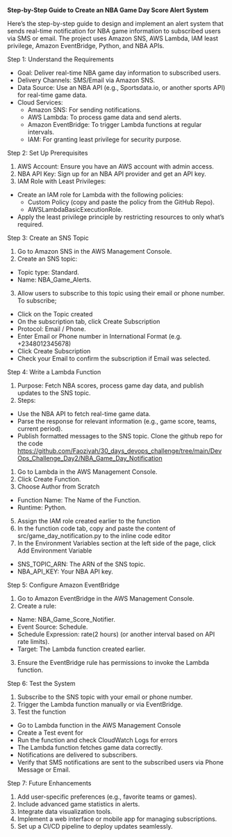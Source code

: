 **Step-by-Step Guide to Create an NBA Game Day Score Alert System**

Here’s the step-by-step guide to design and implement an alert system that sends real-time notification for NBA game information to subscribed users via SMS or email. The project uses Amazon SNS, AWS Lambda, IAM least privilege, Amazon EventBridge, Python, and NBA APIs.

Step 1: Understand the Requirements
- Goal: Deliver real-time NBA game day information to subscribed users.
- Delivery Channels: SMS/Email via Amazon SNS.
- Data Source: Use an NBA API (e.g., Sportsdata.io, or another sports API) for real-time game data.
- Cloud Services:
  - Amazon SNS: For sending notifications.
  - AWS Lambda: To process game data and send alerts.
  - Amazon EventBridge: To trigger Lambda functions at regular intervals.
  - IAM: For granting least privilege for security purpose.

Step 2: Set Up Prerequisites
1.	AWS Account: Ensure you have an AWS account with admin access.
2.	NBA API Key: Sign up for an NBA API provider and get an API key.
3.	IAM Role with Least Privileges:
- Create an IAM role for Lambda with the following policies:
  -	Custom Policy (copy and paste the policy from the GitHub Repo).
  - AWSLambdaBasicExecutionRole.
- Apply the least privilege principle by restricting resources to only what’s required.

Step 3: Create an SNS Topic
1.	Go to Amazon SNS in the AWS Management Console.
2.	Create an SNS topic:
- Topic type: Standard.
-	Name: NBA_Game_Alerts.
3.	Allow users to subscribe to this topic using their email or phone number. To subscribe;
-	Click on the Topic created
-	On the subscription tab, click Create Subscription
-	Protocol: Email / Phone.
-	Enter Email or Phone number in International Format (e.g. +2348012345678)
-	Click Create Subscription
-	Check your Email to confirm the subscription if Email was selected.

Step 4: Write a Lambda Function
1.	Purpose: Fetch NBA scores, process game day data, and publish updates to the SNS topic.
2.	Steps:
-	Use the NBA API to fetch real-time game data.
-	Parse the response for relevant information (e.g., game score, teams, current period).
-	Publish formatted messages to the SNS topic.
Clone the github repo for the code
https://github.com/Faoziyah/30_days_devops_challenge/tree/main/DevOps_Challenge_Day2/NBA_Game_Day_Notification
1.	Go to Lambda in the AWS Management Console.
2.	Click Create Function.
3.	Choose Author from Scratch
-	Function Name: The Name of the Function.
-	Runtime: Python.
5.	Assign the IAM role created earlier to the function
6.	In the function code tab, copy and paste the content of src/game_day_notification.py to the inline code editor
7.	In the Environment Variables section at the left side of the page, click Add Environment Variable
- SNS_TOPIC_ARN: The ARN of the SNS topic.
-	NBA_API_KEY: Your NBA API key.

Step 5: Configure Amazon EventBridge
1.	Go to Amazon EventBridge in the AWS Management Console.
2.	Create a rule:
-	Name: NBA_Game_Score_Notifier.
-	Event Source: Schedule.
-	Schedule Expression: rate(2 hours) (or another interval based on API rate limits).
-	Target: The Lambda function created earlier.
3.	Ensure the EventBridge rule has permissions to invoke the Lambda function.

Step 6: Test the System
1.	Subscribe to the SNS topic with your email or phone number.
2.	Trigger the Lambda function manually or via EventBridge.
3.	Test the function
-	Go to Lambda function in the AWS Management Console
-	Create a Test event for 
-	Run the function and check CloudWatch Logs for errors
-	The Lambda function fetches game data correctly.
-	Notifications are delivered to subscribers.
-	Verify that SMS notifications are sent to the subscribed users via Phone Message or Email.

Step 7: Future Enhancements
1.	Add user-specific preferences (e.g., favorite teams or games).
2.	Include advanced game statistics in alerts.
3.	Integrate data visualization tools.
4.	Implement a web interface or mobile app for managing subscriptions.
5.	Set up a CI/CD pipeline to deploy updates seamlessly.
